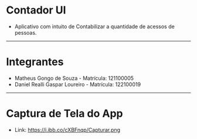 # Contador UI

- Aplicativo com intuito de Contabilizar a quantidade de acessos de pessoas.

---

# Integrantes

- Matheus Gongo de Souza - Matrícula: 121100005
- Daniel Realli Gaspar Loureiro - Matrícula: 122100019

---

# Captura de Tela do App
- Link: https://i.ibb.co/cXBFnqp/Capturar.png